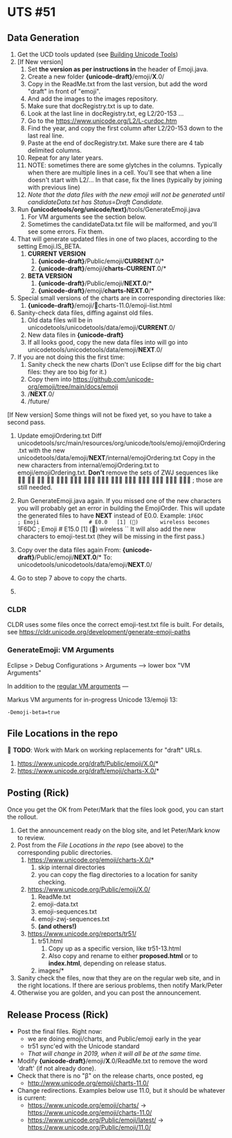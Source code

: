 # UTS #51

## Data Generation

1.  Get the UCD tools updated (see [Building Unicode Tools](../index.md))
2.  \[If New version\]
    1.  Set **the version as per instructions in** the header of Emoji.java.
    2.  Create a new folder **{unicode-draft}**/emoji/**X**.0/
    3.  Copy in the ReadMe.txt from the last version, but add the word "draft"
        in front of "emoji".
    4. And add the images to the images repository.
    5. Make sure that docRegistry.txt is up to date.
      1. Look at the last line in docRegistry.txt, eg L2/20-153 ...
      2. Go to the https://www.unicode.org/L2/L-curdoc.htm
      3. Find the year, and copy the first column after L2/20-153 down to the last real line.
      3. Paste at the end of docRegistry.txt. Make sure there are 4 tab delimited columns.
      4. Repeat for any later years.
      5. NOTE: sometimes there are some glytches in the columns. Typically when there are multiple lines in a cell. You'll see that when a line doesn't start with L2/... In that case, fix the lines (typically by joining with previous line)
    6. *Note that the data files with the new emoji will not be generated until candidateData.txt has Status=Draft Candidate.*
3.  Run **{unicodetools/org/unicode/text}**/tools/GenerateEmoji.java
    1.  For VM arguments see the section below.
    2. Sometimes the candidateData.txt file will be malformed, and you'll see some errors. Fix them.
4.  That will generate updated files in one of two places, according to the
    setting Emoji.IS_BETA.
    1.  **CURRENT VERSION**
        1.  **{unicode-draft}**/Public/emoji/**CURRENT**.0/\*
        2.  **{unicode-draft}**/emoji/**charts-CURRENT**.0/\*
    2.  **BETA VERSION**
        1.  **{unicode-draft}**/Public/emoji/**NEXT.0**/\*
        2.  **{unicode-draft}**/emoji/**charts-NEXT.0**/\*
5.  Special small versions of the charts are in corresponding directories like:
    1.  **{unicode-draft}**/emoji/🏴charts-11.0/emoji-list.html
6.  Sanity-check data files, diffing against old files.
    1. Old data files will be in unicodetools/unicodetools/data/emoji/**CURRENT**.0/
    2. New data files in **{unicode-draft}**
    3. If all looks good, copy the new data files into will go into unicodetools/unicodetools/data/emoji/**NEXT**.0/
7. If you are not doing this the first time:
    1. Sanity check the new charts (Don't use Eclipse diff for the big chart files: they are too big for it.)
    2. Copy them into  https://github.com/unicode-org/emoji/tree/main/docs/emoji
      1. /**NEXT**.0/
      2. /future/


 \[If New version\]
Some things will not be fixed yet, so you have to take a second pass.

1. Update emojiOrdering.txt
Diff unicodetools/src/main/resources/org/unicode/tools/emoji/emojiOrdering.txt with the new 
unicodetools/data/emoji/**NEXT**/internal/emojiOrdering.txt
Copy in the new characters from internal/emojiOrdering.txt to emoji/emojiOrdering.txt. 
**Don't** remove the sets of ZWJ sequences like 👱‍♀ 👱‍♀️ 👱‍♂ 👱‍♂️ 👱🏻‍♀ 👱🏻‍♀️ 👱🏻‍♂ 👱🏻‍♂️ 👱🏼‍♀ 👱🏼‍♀️ 👱🏼‍♂ 👱🏼‍♂️ 👱🏽‍♀ 👱🏽‍♀️ ; those are still needed.

2. Run GenerateEmoji.java again.
If you missed one of the new characters you will probably get an error in building the EmojiOrder. 
This will update the generated files to have **NEXT** instead of E0.0. Example:
``
1F6DC         ; Emoji                # E0.0   [1] (🛜)       wireless
becomes
``
1F6DC         ; Emoji                # E15.0  [1] (🛜)       wireless
``
It will also add the new characters to emoji-test.txt (they will be missing in the first pass.)

3. Copy over the data files again
From: **{unicode-draft}**/Public/emoji/**NEXT.0**/\*
To: unicodetools/unicodetools/data/emoji/**NEXT**.0/

1. Go to step 7 above to copy the charts.
2. 

### CLDR
CLDR uses some files once the correct emoji-test.txt file is built. For details, see https://cldr.unicode.org/development/generate-emoji-paths

### GenerateEmoji: VM Arguments

Eclipse > Debug Configurations > Arguments --> lower box "VM Arguments"

In addition to the [regular VM arguments](../index.md) —

Markus VM arguments for in-progress Unicode 13/emoji 13:
```
-Demoji-beta=true
```

## File Locations in the repo

:construction: **TODO**: Work with Mark on working replacements for "draft" URLs.

1.  https://www.unicode.org/draft/Public/emoji/X.0/*
2.  https://www.unicode.org/draft/emoji/charts-X.0/*

## Posting (Rick)

Once you get the OK from Peter/Mark that the files look good, you can start the
rollout.

1.  Get the announcement ready on the blog site, and let Peter/Mark know to
    review.
2.  Post from the *File Locations in the repo* (see above) to the corresponding
    public directories.
    1.  https://www.unicode.org/emoji/charts-X.0/*
        1.  skip internal directories
        2.  you can copy the flag directories to a location for sanity checking.
    2.  https://www.unicode.org/Public/emoji/X.0/
        1.  ReadMe.txt
        2.  emoji-data.txt
        3.  emoji-sequences.txt
        4.  emoji-zwj-sequences.txt
        5.  **(and others!)**
    3.  https://www.unicode.org/reports/tr51/
        1.  tr51.html
            1.  Copy up as a specific version, like tr51-13.html
            2.  Also copy and rename to either **proposed.html** or to
                **index.html**, depending on release status.
        2.  images/\*
3.  Sanity check the files, now that they are on the regular web site, and in
    the right locations. If there are serious problems, then notify Mark/Peter
4.  Otherwise you are golden, and you can post the announcement.

## Release Process (Rick)

*   Post the final files. Right now:
    *   we are doing emoji/charts, and Public/emoji early in the year
    *   tr51 sync'ed with the Unicode standard
    *   *That will change in 2019, when it will all be at the same time.*
*   Modify **{unicode-draft}**/emoji/**X**.0/ReadMe.txt to remove the word
    'draft' (if not already done).
*   Check that there is no "β" on the release charts, once posted, eg
    *   http://www.unicode.org/emoji/charts-11.0/
*   Change redirections. Examples below use 11.0, but it should be whatever is
    current:
    *   https://www.unicode.org/emoji/charts/ → https://www.unicode.org/emoji/charts-11.0/
    *   https://www.unicode.org/Public/emoji/latest/ →
        https://www.unicode.org/Public/emoji/11.0/
